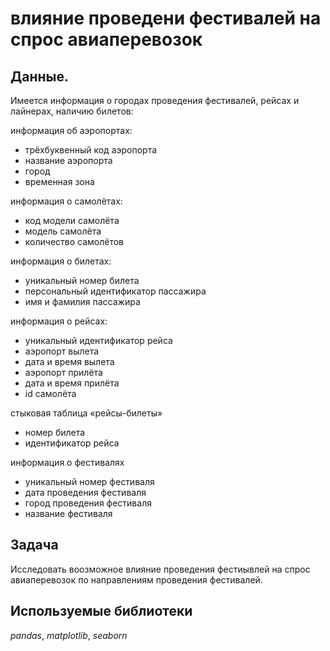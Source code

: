 # влияние проведени фестивалей на спрос авиаперевозок


## Данные.

Имеется информация о городах проведения фестивалей, рейсах и лайнерах, наличию билетов:

информация об аэропортах:

- трёхбуквенный код аэропорта
- название аэропорта
- город
- временная зона

информация о самолётах:

- код модели самолёта
- модель самолёта
- количество самолётов

информация о билетах:

- уникальный номер билета
- персональный идентификатор пассажира
- имя и фамилия пассажира

информация о рейсах:

- уникальный идентификатор рейса
- аэропорт вылета
- дата и время вылета
- аэропорт прилёта
- дата и время прилёта
- id самолёта

стыковая таблица «рейсы-билеты»

- номер билета
- идентификатор рейса

информация о фестивалях

- уникальный номер фестиваля
- дата проведения фестиваля
- город проведения фестиваля
- название фестиваля


## Задача

Исследовать воозможное влияние проведения фестиывлей на спрос авиаперевозок по направлениям проведения фестивалей.  

## Используемые библиотеки
*pandas*, *matplotlib*, *seaborn* 

